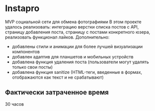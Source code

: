 # Instapro

MVP социальной сети для обмена фотографиями
В этом проекте удалось реализовать: интеграцию верстки списка постов с API, страницу добавления поста, страницу с постами конкретного юзера, реализовать функционал лайков.
Дополнительно:
- добавлены стили и анимации для более лучшей визуализации компонентов
- добавлен адаптив для планшетов и мобильных устройств
- добавлена функция удаления поста (пользователи могут удалять только свои посты)
- добавлена функция sanitize (HTML-теги, введенные в формах, отображаются как текст и не срабатывают)


## Фактически затраченное время

30 часов
